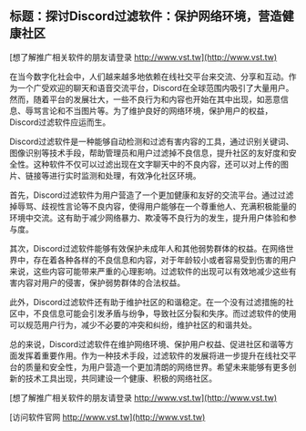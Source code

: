 ## **标题：探讨Discord过滤软件：保护网络环境，营造健康社区**

[想了解推广相关软件的朋友请登录 http://www.vst.tw](http://www.vst.tw)

在当今数字化社会中，人们越来越多地依赖在线社交平台来交流、分享和互动。作为一个广受欢迎的聊天和语音交流平台，Discord在全球范围内吸引了大量用户。然而，随着平台的发展壮大，一些不良行为和内容也开始在其中出现，如恶意信息、辱骂言论和不当图片等。为了维护良好的网络环境，保护用户的权益，Discord过滤软件应运而生。

Discord过滤软件是一种能够自动检测和过滤有害内容的工具，通过识别关键词、图像识别等技术手段，帮助管理员和用户过滤掉不良信息，提升社区的友好度和安全性。这种软件不仅可以过滤出现在文字聊天中的不良内容，还可以对上传的图片、链接等进行实时监测和处理，有效净化社区环境。

首先，Discord过滤软件为用户营造了一个更加健康和友好的交流平台。通过过滤掉辱骂、歧视性言论等不良内容，使得用户能够在一个尊重他人、充满积极能量的环境中交流。这有助于减少网络暴力、欺凌等不良行为的发生，提升用户体验和参与度。

其次，Discord过滤软件能够有效保护未成年人和其他弱势群体的权益。在网络世界中，存在着各种各样的不良信息和内容，对于年龄较小或者容易受到伤害的用户来说，这些内容可能带来严重的心理影响。过滤软件的出现可以有效地减少这些有害内容对用户的侵害，保护弱势群体的合法权益。

此外，Discord过滤软件还有助于维护社区的和谐稳定。在一个没有过滤措施的社区中，不良信息可能会引发矛盾与纷争，导致社区分裂和失序。而过滤软件的使用可以规范用户行为，减少不必要的冲突和纠纷，维护社区的和谐共处。

总的来说，Discord过滤软件在维护网络环境、保护用户权益、促进社区和谐等方面发挥着重要作用。作为一种技术手段，过滤软件的发展将进一步提升在线社交平台的质量和安全性，为用户营造一个更加清朗的网络世界。希望未来能够有更多创新的技术工具出现，共同建设一个健康、积极的网络社区。

[想了解推广相关软件的朋友请登录 http://www.vst.tw](http://www.vst.tw)


[访问软件官网 http://www.vst.tw](http://www.vst.tw)
